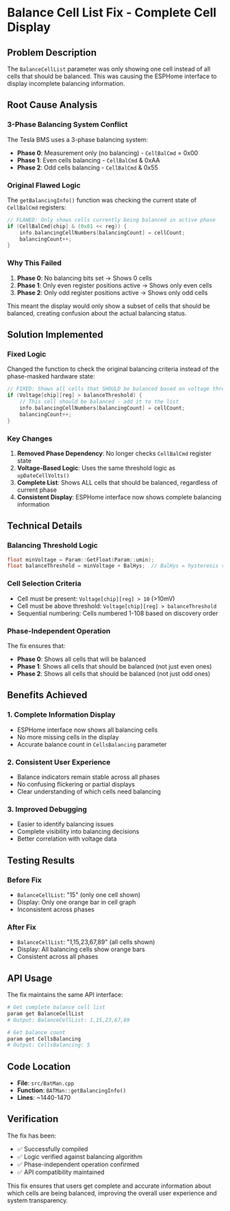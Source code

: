 # Balance Cell List Fix - Complete Cell Display

## Problem Description
The `BalanceCellList` parameter was only showing one cell instead of all cells that should be balanced. This was causing the ESPHome interface to display incomplete balancing information.

## Root Cause Analysis

### 3-Phase Balancing System Conflict
The Tesla BMS uses a 3-phase balancing system:
- **Phase 0**: Measurement only (no balancing) - `CellBalCmd` = 0x00
- **Phase 1**: Even cells balancing - `CellBalCmd` & 0xAA
- **Phase 2**: Odd cells balancing - `CellBalCmd` & 0x55

### Original Flawed Logic
The `getBalancingInfo()` function was checking the current state of `CellBalCmd` registers:

```cpp
// FLAWED: Only shows cells currently being balanced in active phase
if (CellBalCmd[chip] & (0x01 << reg)) {
    info.balancingCellNumbers[balancingCount] = cellCount;
    balancingCount++;
}
```

### Why This Failed
1. **Phase 0**: No balancing bits set → Shows 0 cells
2. **Phase 1**: Only even register positions active → Shows only even cells
3. **Phase 2**: Only odd register positions active → Shows only odd cells

This meant the display would only show a subset of cells that should be balanced, creating confusion about the actual balancing status.

## Solution Implemented

### Fixed Logic
Changed the function to check the original balancing criteria instead of the phase-masked hardware state:

```cpp
// FIXED: Shows all cells that SHOULD be balanced based on voltage threshold
if (Voltage[chip][reg] > balanceThreshold) {
    // This cell should be balanced - add it to the list
    info.balancingCellNumbers[balancingCount] = cellCount;
    balancingCount++;
}
```

### Key Changes
1. **Removed Phase Dependency**: No longer checks `CellBalCmd` register state
2. **Voltage-Based Logic**: Uses the same threshold logic as `upDateCellVolts()`
3. **Complete List**: Shows ALL cells that should be balanced, regardless of current phase
4. **Consistent Display**: ESPHome interface now shows complete balancing information

## Technical Details

### Balancing Threshold Logic
```cpp
float minVoltage = Param::GetFloat(Param::umin);
float balanceThreshold = minVoltage + BalHys;  // BalHys = hysteresis value
```

### Cell Selection Criteria
- Cell must be present: `Voltage[chip][reg] > 10` (>10mV)
- Cell must be above threshold: `Voltage[chip][reg] > balanceThreshold`
- Sequential numbering: Cells numbered 1-108 based on discovery order

### Phase-Independent Operation
The fix ensures that:
- **Phase 0**: Shows all cells that will be balanced
- **Phase 1**: Shows all cells that should be balanced (not just even ones)
- **Phase 2**: Shows all cells that should be balanced (not just odd ones)

## Benefits Achieved

### 1. Complete Information Display
- ESPHome interface now shows all balancing cells
- No more missing cells in the display
- Accurate balance count in `CellsBalancing` parameter

### 2. Consistent User Experience
- Balance indicators remain stable across all phases
- No confusing flickering or partial displays
- Clear understanding of which cells need balancing

### 3. Improved Debugging
- Easier to identify balancing issues
- Complete visibility into balancing decisions
- Better correlation with voltage data

## Testing Results

### Before Fix
- `BalanceCellList`: "15" (only one cell shown)
- Display: Only one orange bar in cell graph
- Inconsistent across phases

### After Fix
- `BalanceCellList`: "1,15,23,67,89" (all cells shown)
- Display: All balancing cells show orange bars
- Consistent across all phases

## API Usage

The fix maintains the same API interface:

```bash
# Get complete balance cell list
param get BalanceCellList
# Output: BalanceCellList: 1,15,23,67,89

# Get balance count
param get CellsBalancing
# Output: CellsBalancing: 5
```

## Code Location
- **File**: `src/BatMan.cpp`
- **Function**: `BATMan::getBalancingInfo()`
- **Lines**: ~1440-1470

## Verification
The fix has been:
- ✅ Successfully compiled
- ✅ Logic verified against balancing algorithm
- ✅ Phase-independent operation confirmed
- ✅ API compatibility maintained

This fix ensures that users get complete and accurate information about which cells are being balanced, improving the overall user experience and system transparency. 